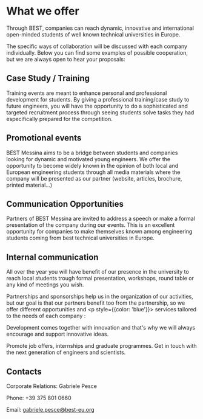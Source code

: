 # What we offer

Through BEST, companies can reach dynamic, innovative and international open-minded students of well known technical universities in Europe.

The specific ways of collaboration will be discussed with each company
individually.
Below you can find some examples of possible cooperation, but we are always open to hear your proposals:

## Case Study / Training

Training events are meant to enhance personal and professional development for students.
By giving a professional training/case study to future engineers, you will have the opportunity to do a sophisticated and targeted recruitment process through seeing students solve tasks they had especifically prepared for the competition.

## Promotional events

BEST Messina aims to be a bridge between students and companies looking for dynamic and motivated young engineers. We offer the opportunity to become
widely known in the opinion of both local and European engineering students through all media materials where the company will be presented as our partner (website, articles, brochure, printed material…)

## Communication Opportunities

Partners of BEST Messina are invited to address a speech or make a formal presentation of the company during our events.
This is an excellent opportunity for companies to make themselves known among engineering students coming from best technical universities in Europe.

## Internal communication

All over the year you will have benefit of our presence in the university to reach local students trough formal presentation, workshops, round table or any kind of meetings you wish.

Partnerships and sponsorships help us in the organization of our activities, but our goal is that our partners benefit too from the partnership, so we offer different opportunities and <p style={{color: 'blue'}}> services tailored to the needs of each company : </p>

Development comes together with innovation and that's why we will always encourage and support innovative ideas.

Promote job offers, internships and graduate programmes.
Get in touch with the next generation of engineers and scientists.

## Contacts

Corporate Relations: Gabriele Pesce

Phone: +39 375 801 0660

Email: gabriele.pesce@best-eu.org

